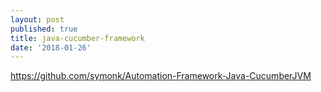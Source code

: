 ```yaml
---
layout: post
published: true
title: java-cucumber-framework
date: '2018-01-26'
---
```

https://github.com/symonk/Automation-Framework-Java-CucumberJVM
